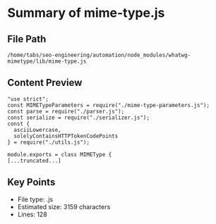 # Summary of mime-type.js
  
## File Path
`/home/tabs/seo-engineering/automation/node_modules/whatwg-mimetype/lib/mime-type.js`

## Content Preview
```
"use strict";
const MIMETypeParameters = require("./mime-type-parameters.js");
const parse = require("./parser.js");
const serialize = require("./serializer.js");
const {
  asciiLowercase,
  solelyContainsHTTPTokenCodePoints
} = require("./utils.js");

module.exports = class MIMEType {
[...truncated...]
```

## Key Points
- File type: .js
- Estimated size: 3159 characters
- Lines: 128
